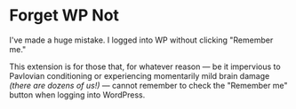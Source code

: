 # Forget WP Not
I've made a huge mistake. I logged into WP without clicking "Remember me."

This extension is for those that, for whatever reason — be it impervious to Pavlovian conditioning or experiencing momentarily mild brain damage *(there are dozens of us!)* — cannot remember to check the "Remember me" button when logging into WordPress.